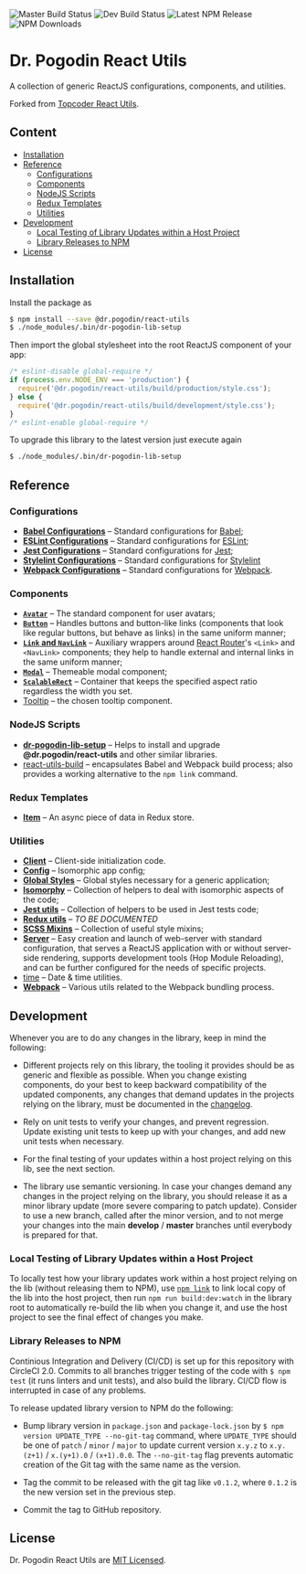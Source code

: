 ![Master Build Status](https://img.shields.io/circleci/project/github/birdofpreyru/react-utils/master.svg?label=master)
![Dev Build Status](https://img.shields.io/circleci/project/github/birdofpreyru/react-utils/develop.svg?label=develop)
![Latest NPM Release](https://img.shields.io/npm/v/@dr.pogodin/react-utils.svg)
![NPM Downloads](https://img.shields.io/npm/dm/@dr.pogodin/react-utils.svg)

# Dr. Pogodin React Utils

A collection of generic ReactJS configurations, components, and utilities.

Forked from
[Topcoder React Utils](https://github.com/topcoder-platform/topcoder-react-utils).

## Content
- [Installation](#installation)
- [Reference](#reference)
  - [Configurations](#configurations)
  - [Components](#components)
  - [NodeJS Scripts](#nodejs-scripts)
  - [Redux Templates](#redux-templates)
  - [Utilities](#utilities)
- [Development](#development)
  - [Local Testing of Library Updates within a Host Project](#local-testing-of-library-updates-within-a-host-project)
  - [Library Releases to NPM](#library-releases-to-npm)
- [License](#license)

## Installation
Install the package as
```bash
$ npm install --save @dr.pogodin/react-utils
$ ./node_modules/.bin/dr-pogodin-lib-setup
```
Then import the global stylesheet into the root ReactJS component of your app:
```jsx
/* eslint-disable global-require */
if (process.env.NODE_ENV === 'production') {
  require('@dr.pogodin/react-utils/build/production/style.css');
} else {
  require('@dr.pogodin/react-utils/build/development/style.css');
}
/* eslint-enable global-require */
```

To upgrade this library to the latest version just execute again
```bash
$ ./node_modules/.bin/dr-pogodin-lib-setup
```

## Reference
### Configurations
- [**Babel Configurations**](docs/babel-config.md) &ndash; Standard
  configurations for [Babel](https://babeljs.io/);
- [**ESLint Configurations**](docs/eslint-config.md) &ndash; Standard
  configurations for [ESLint](https://eslint.org/);
- [**Jest Configurations**](docs/jest-config.md) &ndash; Standard configurations
  for [Jest](https://facebook.github.io/jest/);
- [**Stylelint Configurations**](docs/stylelint-config.md) &ndash; Standard
  configurations for [Stylelint](https://stylelint.io)
- [**Webpack Configurations**](docs/webpack-config.md) &ndash; Standard
  configurations for [Webpack](https://webpack.js.org/).

### Components
- [**`Avatar`**](docs/avatar.md) &ndash; The standard component for user avatars;
- [**`Button`**](docs/button.md) &ndash; Handles buttons and button-like links
  (components that look like regular buttons, but behave as links) in the same
  uniform manner;
- [**`Link` and `NavLink`**](docs/link-and-navlink.md) &ndash; Auxiliary wrappers
  around [React Router](https://github.com/ReactTraining/react-router)'s `<Link>`
  and `<NavLink>` components; they help to handle external and internal links in
  the same uniform manner;
- [**`Modal`**](docs/modal.md) &ndash; Themeable modal component;
- [**`ScalableRect`**](docs/scalable-rect.md) &ndash; Container that keeps
  the specified aspect ratio regardless the width you set.
- [Tooltip](docs/tooltip.md) &ndash; the chosen tooltip component.

### NodeJS Scripts
- [**dr-pogodin-lib-setup**](docs/dr-pogodin-lib-setup-script.md) &ndash; Helps to
  install and upgrade **@dr.pogodin/react-utils** and other similar libraries.
- [react-utils-build](docs/bin-build.md) &ndash; encapsulates Babel and Webpack
  build process; also provides a working alternative to the `npm link` command.

### Redux Templates
- [**Item**](docs/redux-item.md) &ndash; An async piece of data in Redux store.

### Utilities
- [**Client**](docs/client.md) &ndash; Client-side initialization code.
- [**Config**](docs/config.md) &ndash; Isomorphic app config;
- [**Global Styles**](docs/global-styles.md) &ndash; Global styles necessary for
  a generic application;
- [**Isomorphy**](docs/isomorphy-utils.md) &ndash; Collection of helpers to deal
  with isomorphic aspects of the code;
- [**Jest utils**](docs/jest-utils.md) &ndash; Collection of helpers to be used
  in Jest tests code;
- [**Redux utils**](docs/redux-utils.md) &ndash; *TO BE DOCUMENTED*
- [**SCSS Mixins**](docs/scss-mixins.md) &ndash; Collection of useful style
  mixins;
- [**Server**](docs/server.md) &ndash; Easy creation and launch of web-server
  with standard configuration, that serves a ReactJS application with or without
  server-side rendering, supports development tools (Hop Module Reloading), and
  can be further configured for the needs of specific projects.
- [time](docs/time.md) &ndash; Date & time utilities.
- [**Webpack**](docs/webpack-utils.md) &ndash; Various utils related to the
  Webpack bundling process.

## Development

Whenever you are to do any changes in the library, keep in mind the following:

- Different projects rely on this library, the tooling it provides should be as
  generic and flexible as possible. When you change existing components, do your
  best to keep backward compatibility of the updated components, any changes
  that demand updates in the projects relying on the library, must be
  documented in the [changelog](CHANGELOG.md).

- Rely on unit tests to verify your changes, and prevent regression. Update
  existing unit tests to keep up with your changes, and add new unit tests
  when necessary.

- For the final testing of your updates within a host project relying on this
  lib, see the next section.

- The library use semantic versioning. In case your changes demand any changes
  in the project relying on the library, you should release it as a minor
  library update (more severe comparing to patch update). Consider to use
  a new branch, called after the minor version, and to not merge your changes
  into the main **develop** / **master** branches until everybody is prepared
  for that.

### Local Testing of Library Updates within a Host Project

To locally test how your library updates work within a host project relying on
the lib (without releasing them to NPM), use
[`npm link`](https://docs.npmjs.com/cli/link.html) to link local copy of the lib
into the host project, then run `npm run build:dev:watch` in the library root to
automatically re-build the lib when you change it, and use the host project to
see the final effect of changes you make.

### Library Releases to NPM

Continious Integration and Delivery (CI/CD) is set up for this repository with
CircleCI 2.0. Commits to all branches trigger testing of the code with
`$ npm test` (it runs linters and unit tests), and also build the library.
CI/CD flow is interrupted in case of any problems.

To release updated library version to NPM do the following:

- Bump library version in `package.json` and `package-lock.json` by
  `$ npm version UPDATE_TYPE --no-git-tag` command, where `UPDATE_TYPE` should
  be one of `patch` / `minor` / `major` to update current version `x.y.z`
  to `x.y.(z+1)` / `x.(y+1).0` / `(x+1).0.0`. The `--no-git-tag` flag prevents
  automatic creation of the Git tag with the same name as the version.

- Tag the commit to be released with the git tag like `v0.1.2`, where `0.1.2` is
  the new version set in the previous step.

- Commit the tag to GitHub repository.

## License
Dr. Pogodin React Utils are [MIT Licensed](LICENSE.md).
